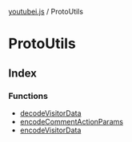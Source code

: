 [youtubei.js](../../README.md) / ProtoUtils

# ProtoUtils

## Index

### Functions

- [decodeVisitorData](functions/decodeVisitorData.md)
- [encodeCommentActionParams](functions/encodeCommentActionParams.md)
- [encodeVisitorData](functions/encodeVisitorData.md)
